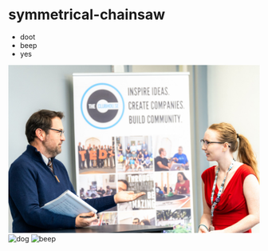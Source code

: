 # symmetrical-chainsaw

- doot
- beep
- yes

![it me](me.jpg)
![dog](https://blazingardor.files.wordpress.com/2013/07/fluffy-puppy.jpg)
![beep](beep.jpg)